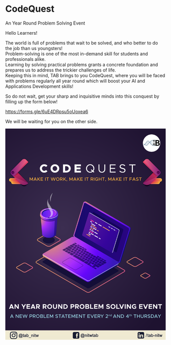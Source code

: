 # CodeQuest
An Year Round Problem Solving Event

Hello Learners!

The world is full of problems that wait to be solved, and who better to do the job than us youngsters!\
Problem-solving is one of the most in-demand skill for students and professionals alike.\
Learning by solving practical problems grants a concrete foundation and prepares us to address the trickier challenges of life.\
Keeping this in mind, TAB brings to you CodeQuest, where you will be faced with problems regularly all year round which will boost your AI and Applications Development skills! 

So do not wait, get your sharp and inquisitive minds into this conquest by filling up the form below! 

https://forms.gle/6uE4DRpsu5oUoxea6

We will be waiting for you on the other side.

![alt CodeQuest](https://github.com/TAB-NITW/CodeQuest/blob/main/codequest.png?raw=true)
